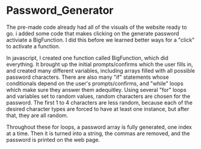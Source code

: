 # Password_Generator

The pre-made code already had all of the visuals of the website ready to go. i added some code that makes clicking on the generate password activiate a BigFunction. 
I did this before we learned better ways for a "click" to activate a function.

In javascript, I created one function called BigFunction, which did everything. It brought up the initial prompts/confirms which the user fills in, and created many different variables, 
including arrays filled with all possible password characters.
There are also many "if" statements whose conditionals depend on the user's prompts/confirms, and "while" loops which make sure they answer them adequitley. 
Using several "for" loops and variables set to random values, random characters are chosen for the password. The first 1 to 4 characters are less random, because each of the desired character types are forced to have at least one instance, but after that, they are all random.

Throughout these for loops, a password array is fully generated, one index at a time. Then it is turned into a string, the commas are removed, and the password is printed on the web page. 